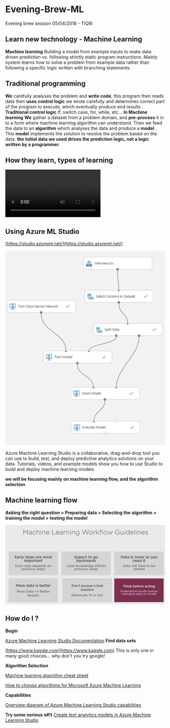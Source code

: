 # Evening-Brew-ML
Evening brew session 05/04/2018 - TIQRI
## Learn new technology - Machine Learning

__Machine learning__
Building a model from example inputs to make data driven prediction vs. following strictly static program instructions. Mainly system learns how to solve a problem from example data rather than following a specific logic written with branching statements.
## Traditional programming
__We__ carefully analyses the problem and __write code__, this program then reads data then __uses control logic__ we wrote carefully and determines correct part of the program to execute, which eventually produce end results.
__Traditional control logic__
If, switch case, for, while, etc…
__In Machine learning__
__We__ gather a dataset from a problem domain, and __pre-process__ it in to a form where machine learning algorithm can understand. Then we feed the data to an __algorithm__ which analyses the data and produce a __model__ . This __model__ implements the solution to resolve the problem based on the data.
__the initial data we used drives the prediction logic, not a logic written by a programmer.__
## How they learn, types of learning
![check the video](https://github.com/rangasurendra/evening-brew-ml/blob/master/files/learining.mp4)

## Using Azure ML Studio
[https://studio.azureml.net/](https://studio.azureml.net/)

![Expiriment](https://github.com/rangasurendra/evening-brew-ml/blob/master/files/images/interview-two-class-prediction.PNG)

Azure Machine Learning Studio is a collaborative, drag-and-drop tool you can use to build, test, and deploy predictive analytics solutions on your data. Tutorials, videos, and example models show you how to use Studio to build and deploy machine learning models.

__we will be focusing mainly on machine learning flow, and the algorithm selection__

## Machine learning flow
__Asking the right question > Preparing data > Selecting the algorithm > training the model > testing the model__

![Expiriment](https://github.com/rangasurendra/evening-brew-ml/blob/master/files/images/guide.png)


## How do I ?
__Begin__ 

[Azure Machine Learning Studio Documentation](https://docs.microsoft.com/en-us/azure/machine-learning/studio/)
__Find data sets__

[https://www.kaggle.com](https://www.kaggle.com)
This is only one in many good chioces... why don't you try google!

__Algorithm Selection__ 

[Machine learning algorithm cheat sheet](https://docs.microsoft.com/en-us/azure/machine-learning/studio/algorithm-cheat-sheet)

[How to choose algorithms for Microsoft Azure Machine Learning](https://docs.microsoft.com/en-us/azure/machine-learning/studio/algorithm-choice)

__Capabilities__ 

[Overview diagram of Azure Machine Learning Studio capabilities](https://docs.microsoft.com/en-us/azure/machine-learning/studio/studio-overview-diagram)

__Try some serious s#!t__
[Create text analytics models in Azure Machine Learning Studio](https://docs.microsoft.com/en-us/azure/machine-learning/studio/text-analytics-module-tutorial)